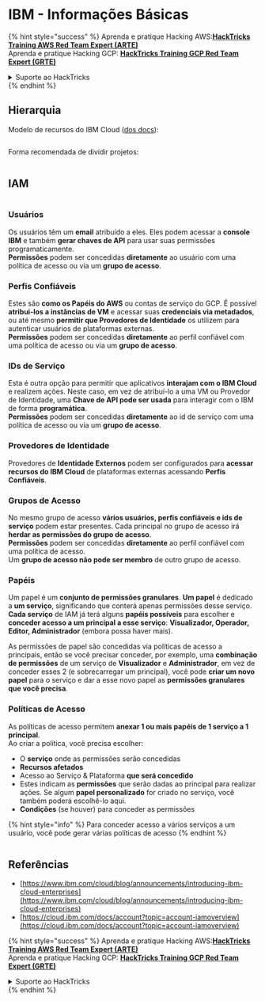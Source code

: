 # IBM - Informações Básicas

{% hint style="success" %}
Aprenda e pratique Hacking AWS:<img src="../../.gitbook/assets/image (1).png" alt="" data-size="line">[**HackTricks Training AWS Red Team Expert (ARTE)**](https://training.hacktricks.xyz/courses/arte)<img src="../../.gitbook/assets/image (1).png" alt="" data-size="line">\
Aprenda e pratique Hacking GCP: <img src="../../.gitbook/assets/image (2).png" alt="" data-size="line">[**HackTricks Training GCP Red Team Expert (GRTE)**<img src="../../.gitbook/assets/image (2).png" alt="" data-size="line">](https://training.hacktricks.xyz/courses/grte)

<details>

<summary>Suporte ao HackTricks</summary>

* Confira os [**planos de assinatura**](https://github.com/sponsors/carlospolop)!
* **Junte-se ao** 💬 [**grupo do Discord**](https://discord.gg/hRep4RUj7f) ou ao [**grupo do telegram**](https://t.me/peass) ou **siga**-nos no **Twitter** 🐦 [**@hacktricks\_live**](https://twitter.com/hacktricks\_live)**.**
* **Compartilhe truques de hacking enviando PRs para os repositórios do** [**HackTricks**](https://github.com/carlospolop/hacktricks) e [**HackTricks Cloud**](https://github.com/carlospolop/hacktricks-cloud).

</details>
{% endhint %}

## Hierarquia

Modelo de recursos do IBM Cloud ([dos docs](https://www.ibm.com/blog/announcement/introducing-ibm-cloud-enterprises/)):

<figure><img src="../../.gitbook/assets/image (225).png" alt=""><figcaption></figcaption></figure>

Forma recomendada de dividir projetos:

<figure><img src="../../.gitbook/assets/image (239).png" alt=""><figcaption></figcaption></figure>

## IAM

<figure><img src="../../.gitbook/assets/image (266).png" alt=""><figcaption></figcaption></figure>

### Usuários

Os usuários têm um **email** atribuído a eles. Eles podem acessar a **console IBM** e também **gerar chaves de API** para usar suas permissões programaticamente.\
**Permissões** podem ser concedidas **diretamente** ao usuário com uma política de acesso ou via um **grupo de acesso**.

### Perfis Confiáveis

Estes são **como os Papéis do AWS** ou contas de serviço do GCP. É possível **atribui-los a instâncias de VM** e acessar suas **credenciais via metadados**, ou até mesmo **permitir que Provedores de Identidade** os utilizem para autenticar usuários de plataformas externas.\
**Permissões** podem ser concedidas **diretamente** ao perfil confiável com uma política de acesso ou via um **grupo de acesso**.

### IDs de Serviço

Esta é outra opção para permitir que aplicativos **interajam com o IBM Cloud** e realizem ações. Neste caso, em vez de atribuí-lo a uma VM ou Provedor de Identidade, uma **Chave de API pode ser usada** para interagir com o IBM de forma **programática**.\
**Permissões** podem ser concedidas **diretamente** ao id de serviço com uma política de acesso ou via um **grupo de acesso**.

### Provedores de Identidade

Provedores de **Identidade Externos** podem ser configurados para **acessar recursos do IBM Cloud** de plataformas externas acessando **Perfis Confiáveis**.

### Grupos de Acesso

No mesmo grupo de acesso **vários usuários, perfis confiáveis e ids de serviço** podem estar presentes. Cada principal no grupo de acesso irá **herdar as permissões do grupo de acesso**.\
**Permissões** podem ser concedidas **diretamente** ao perfil confiável com uma política de acesso.\
Um **grupo de acesso não pode ser membro** de outro grupo de acesso.

### Papéis

Um papel é um **conjunto de permissões granulares**. **Um papel** é dedicado a **um serviço**, significando que conterá apenas permissões desse serviço.\
**Cada serviço** de IAM já terá alguns **papéis possíveis** para escolher e **conceder acesso a um principal a esse serviço**: **Visualizador, Operador, Editor, Administrador** (embora possa haver mais).

As permissões de papel são concedidas via políticas de acesso a principais, então se você precisar conceder, por exemplo, uma **combinação de permissões** de um serviço de **Visualizador** e **Administrador**, em vez de conceder esses 2 (e sobrecarregar um principal), você pode **criar um novo papel** para o serviço e dar a esse novo papel as **permissões granulares que você precisa**.

### Políticas de Acesso

As políticas de acesso permitem **anexar 1 ou mais papéis de 1 serviço a 1 principal**.\
Ao criar a política, você precisa escolher:

* O **serviço** onde as permissões serão concedidas
* **Recursos afetados**
* Acesso ao Serviço & Plataforma **que será concedido**
* Estes indicam as **permissões** que serão dadas ao principal para realizar ações. Se algum **papel personalizado** for criado no serviço, você também poderá escolhê-lo aqui.
* **Condições** (se houver) para conceder as permissões

{% hint style="info" %}
Para conceder acesso a vários serviços a um usuário, você pode gerar várias políticas de acesso
{% endhint %}

<figure><img src="../../.gitbook/assets/image (248).png" alt=""><figcaption></figcaption></figure>

## Referências

* [https://www.ibm.com/cloud/blog/announcements/introducing-ibm-cloud-enterprises](https://www.ibm.com/cloud/blog/announcements/introducing-ibm-cloud-enterprises)
* [https://cloud.ibm.com/docs/account?topic=account-iamoverview](https://cloud.ibm.com/docs/account?topic=account-iamoverview)

{% hint style="success" %}
Aprenda e pratique Hacking AWS:<img src="../../.gitbook/assets/image (1).png" alt="" data-size="line">[**HackTricks Training AWS Red Team Expert (ARTE)**](https://training.hacktricks.xyz/courses/arte)<img src="../../.gitbook/assets/image (1).png" alt="" data-size="line">\
Aprenda e pratique Hacking GCP: <img src="../../.gitbook/assets/image (2).png" alt="" data-size="line">[**HackTricks Training GCP Red Team Expert (GRTE)**<img src="../../.gitbook/assets/image (2).png" alt="" data-size="line">](https://training.hacktricks.xyz/courses/grte)

<details>

<summary>Suporte ao HackTricks</summary>

* Confira os [**planos de assinatura**](https://github.com/sponsors/carlospolop)!
* **Junte-se ao** 💬 [**grupo do Discord**](https://discord.gg/hRep4RUj7f) ou ao [**grupo do telegram**](https://t.me/peass) ou **siga**-nos no **Twitter** 🐦 [**@hacktricks\_live**](https://twitter.com/hacktricks\_live)**.**
* **Compartilhe truques de hacking enviando PRs para os repositórios do** [**HackTricks**](https://github.com/carlospolop/hacktricks) e [**HackTricks Cloud**](https://github.com/carlospolop/hacktricks-cloud).

</details>
{% endhint %}
